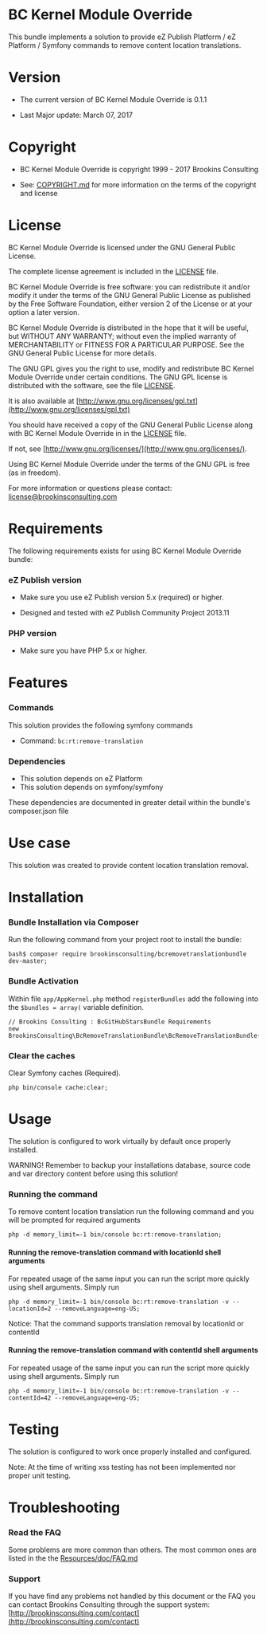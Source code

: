 BC Kernel Module Override
===============

This bundle implements a solution to provide eZ Publish Platform / eZ Platform / Symfony commands to remove content location translations.


Version
=======

* The current version of BC Kernel Module Override is 0.1.1

* Last Major update: March 07, 2017


Copyright
=========

* BC Kernel Module Override is copyright 1999 - 2017 Brookins Consulting

* See: [COPYRIGHT.md](COPYRIGHT.md) for more information on the terms of the copyright and license


License
=======

BC Kernel Module Override is licensed under the GNU General Public License.

The complete license agreement is included in the [LICENSE](LICENSE.md) file.

BC Kernel Module Override is free software: you can redistribute it and/or modify
it under the terms of the GNU General Public License as published by
the Free Software Foundation, either version 2 of the License or at your
option a later version.

BC Kernel Module Override is distributed in the hope that it will be useful,
but WITHOUT ANY WARRANTY; without even the implied warranty of
MERCHANTABILITY or FITNESS FOR A PARTICULAR PURPOSE.  See the
GNU General Public License for more details.

The GNU GPL gives you the right to use, modify and redistribute
BC Kernel Module Override under certain conditions. The GNU GPL license
is distributed with the software, see the file [LICENSE](LICENSE.md).

It is also available at [http://www.gnu.org/licenses/gpl.txt](http://www.gnu.org/licenses/gpl.txt)

You should have received a copy of the GNU General Public License
along with BC Kernel Module Override in in the [LICENSE](LICENSE.md) file.

If not, see [http://www.gnu.org/licenses/](http://www.gnu.org/licenses/).

Using BC Kernel Module Override under the terms of the GNU GPL is free (as in freedom).

For more information or questions please contact: license@brookinsconsulting.com


Requirements
============

The following requirements exists for using BC Kernel Module Override bundle:


### eZ Publish version

* Make sure you use eZ Publish version 5.x (required) or higher.

* Designed and tested with eZ Publish Community Project 2013.11


### PHP version

* Make sure you have PHP 5.x or higher.


Features
========

### Commands

This solution provides the following symfony commands

* Command: `bc:rt:remove-translation`

### Dependencies

* This solution depends on eZ Platform
* This solution depends on symfony/symfony

These dependencies are documented in greater detail within the bundle's composer.json file


Use case
========

This solution was created to provide content location translation removal.


Installation
============

### Bundle Installation via Composer

Run the following command from your project root to install the bundle:

    bash$ composer require brookinsconsulting/bcremovetranslationbundle dev-master;


### Bundle Activation

Within file `app/AppKernel.php` method `registerBundles` add the following into the `$bundles = array(` variable definition.

    // Brookins Consulting : BcGitHubStarsBundle Requirements
    new BrookinsConsulting\BcRemoveTranslationBundle\BcRemoveTranslationBundle(),


### Clear the caches

Clear Symfony caches (Required).

    php bin/console cache:clear;


Usage
=====

The solution is configured to work virtually by default once properly installed.

WARNING! Remember to backup your installations database, source code and var directory content before using this solution!

### Running the command

To remove content location translation run the following command and you will be prompted for required arguments

    php -d memory_limit=-1 bin/console bc:rt:remove-translation;

#### Running the remove-translation command with locationId shell arguments

For repeated usage of the same input you can run the script more quickly using shell arguments. Simply run

    php -d memory_limit=-1 bin/console bc:rt:remove-translation -v --locationId=2 --removeLanguage=eng-US;

Notice: That the command supports translation removal by locationId or contentId

#### Running the remove-translation command with contentId shell arguments

For repeated usage of the same input you can run the script more quickly using shell arguments. Simply run

    php -d memory_limit=-1 bin/console bc:rt:remove-translation -v --contentId=42 --removeLanguage=eng-US;


Testing
=====

The solution is configured to work once properly installed and configured.

Note: At the time of writing xss testing has not been implemented nor proper unit testing.


Troubleshooting
===============

### Read the FAQ

Some problems are more common than others. The most common ones are listed in the the [Resources/doc/FAQ.md](Resources/doc/FAQ.md)


### Support

If you have find any problems not handled by this document or the FAQ you can contact Brookins Consulting through the support system: [http://brookinsconsulting.com/contact](http://brookinsconsulting.com/contact)

